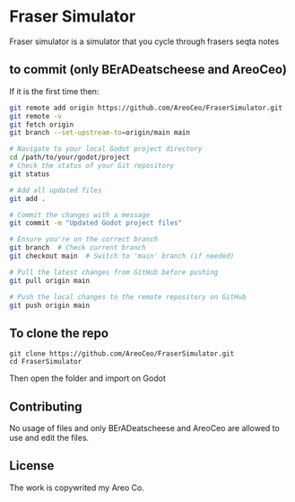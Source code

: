# Fraser Simulator

Fraser simulator is a simulator that you cycle through frasers seqta notes

## to commit (only BErADeatscheese and AreoCeo)
If it is the first time then:
``` bash
git remote add origin https://github.com/AreoCeo/FraserSimulator.git
git remote -v
git fetch origin
git branch --set-upstream-to=origin/main main
```
```bash
# Navigate to your local Godot project directory
cd /path/to/your/godot/project
# Check the status of your Git repository
git status

# Add all updated files
git add .

# Commit the changes with a message
git commit -m "Updated Godot project files"

# Ensure you're on the correct branch
git branch  # Check current branch
git checkout main  # Switch to 'main' branch (if needed)

# Pull the latest changes from GitHub before pushing
git pull origin main

# Push the local changes to the remote repository on GitHub
git push origin main
```

## To clone the repo
``` git
git clone https://github.com/AreoCeo/FraserSimulator.git
cd FraserSimulator
```
Then open the folder and import on Godot

## Contributing

No usage of files and only BErADeatscheese and AreoCeo are allowed to use and edit the files.
## License

The work is copywrited my Areo Co.
